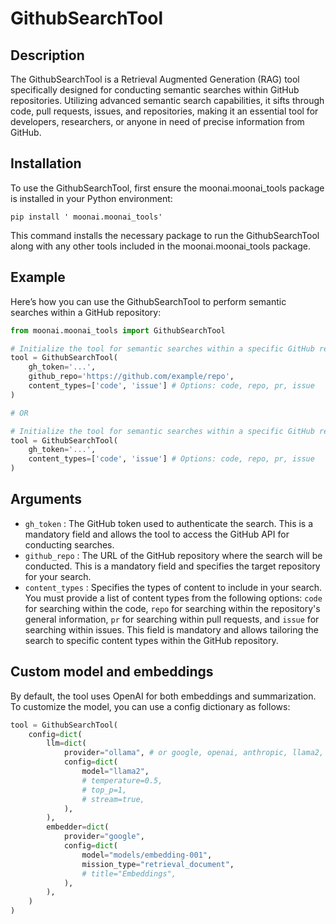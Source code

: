 # GithubSearchTool

## Description
The GithubSearchTool is a Retrieval Augmented Generation (RAG) tool specifically designed for conducting semantic searches within GitHub repositories. Utilizing advanced semantic search capabilities, it sifts through code, pull requests, issues, and repositories, making it an essential tool for developers, researchers, or anyone in need of precise information from GitHub.

## Installation
To use the GithubSearchTool, first ensure the moonai.moonai_tools package is installed in your Python environment:

```shell
pip install ' moonai.moonai_tools'
```

This command installs the necessary package to run the GithubSearchTool along with any other tools included in the moonai.moonai_tools package.

## Example
Here’s how you can use the GithubSearchTool to perform semantic searches within a GitHub repository:
```python
from moonai.moonai_tools import GithubSearchTool

# Initialize the tool for semantic searches within a specific GitHub repository
tool = GithubSearchTool(
    gh_token='...',
	github_repo='https://github.com/example/repo',
	content_types=['code', 'issue'] # Options: code, repo, pr, issue
)

# OR

# Initialize the tool for semantic searches within a specific GitHub repository, so the agent can search any repository if it learns about during its execution
tool = GithubSearchTool(
    gh_token='...',
	content_types=['code', 'issue'] # Options: code, repo, pr, issue
)
```

## Arguments
- `gh_token` : The GitHub token used to authenticate the search. This is a mandatory field and allows the tool to access the GitHub API for conducting searches.
- `github_repo` : The URL of the GitHub repository where the search will be conducted. This is a mandatory field and specifies the target repository for your search.
- `content_types` : Specifies the types of content to include in your search. You must provide a list of content types from the following options: `code` for searching within the code, `repo` for searching within the repository's general information, `pr` for searching within pull requests, and `issue` for searching within issues. This field is mandatory and allows tailoring the search to specific content types within the GitHub repository.

## Custom model and embeddings

By default, the tool uses OpenAI for both embeddings and summarization. To customize the model, you can use a config dictionary as follows:

```python
tool = GithubSearchTool(
    config=dict(
        llm=dict(
            provider="ollama", # or google, openai, anthropic, llama2, ...
            config=dict(
                model="llama2",
                # temperature=0.5,
                # top_p=1,
                # stream=true,
            ),
        ),
        embedder=dict(
            provider="google",
            config=dict(
                model="models/embedding-001",
                mission_type="retrieval_document",
                # title="Embeddings",
            ),
        ),
    )
)
```
